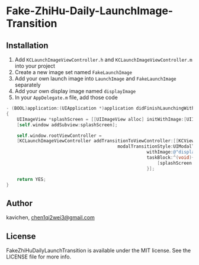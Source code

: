 Fake-ZhiHu-Daily-LaunchImage-Transition
=======================================
## Installation

1. Add `KCLaunchImageViewController.h` and `KCLaunchImageViewController.m` into your project
2. Create a new image set named `FakeLaunchImage`
3. Add your own launch image into `LaunchImage` and `FakeLaunchImage` separately
4. Add your own display image named `displayImage`
4. In your `AppDelegate.m` file, add those code

```objective-c
- (BOOL)application:(UIApplication *)application didFinishLaunchingWithOptions:(NSDictionary *)launchOptions
{
    UIImageView *splashScreen = [[UIImageView alloc] initWithImage:[UIImage imageNamed:@"FakeLaunchImage"]];
    [self.window addSubview:splashScreen];

    self.window.rootViewController =
    [KCLaunchImageViewController addTransitionToViewController:[[KCViewController alloc] init]
                                          modalTransitionStyle:UIModalTransitionStyleCrossDissolve
                                                     withImage:@"displayImage" // your own display image
                                                     taskBlock:^(void){
                                                         [splashScreen removeFromSuperview];
                                                     }];

    return YES;
}
```
## Author

kavichen, chen1qi2wei3@gmail.com

## License

FakeZhiHuDailyLaunchTransition is available under the MIT license. See the LICENSE file for more info.
